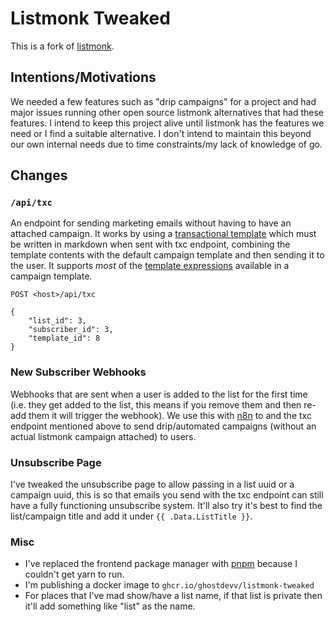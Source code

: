 # Listmonk Tweaked

This is a fork of [listmonk](https://github.com/knadh/listmonk).

## Intentions/Motivations

We needed a few features such as "drip campaigns" for a project and had major issues running other open source listmonk alternatives that had these features. I intend to keep this project alive until listmonk has the features we need or I find a suitable alternative. I don't intend to maintain this beyond our own internal needs due to time constraints/my lack of knowledge of go.

## Changes

### `/api/txc`

An endpoint for sending marketing emails without having to have an attached campaign. It works by using a [transactional template](https://listmonk.app/docs/templating/#transactional-templates) which must be written in markdown when sent with txc endpoint, combining the template contents with the default campaign template and then sending it to the user. It supports *most* of the [template expressions](https://listmonk.app/docs/templating/#template-expressions) available in a campaign template.

```
POST <host>/api/txc

{
    "list_id": 3,
    "subscriber_id": 3,
    "template_id": 8
}
```

### New Subscriber Webhooks

Webhooks that are sent when a user is added to the list for the first time (i.e. they get added to the list, this means if you remove them and then re-add them it will trigger the webhook). We use this with [n8n](https://n8n.io/) to and the txc endpoint mentioned above to send drip/automated campaigns (without an actual listmonk campaign attached) to users.

### Unsubscribe Page

I've tweaked the unsubscribe page to allow passing in a list uuid or a campaign uuid, this is so that emails you send with the txc endpoint can still have a fully functioning unsubscribe system. It'll also try it's best to find the list/campaign title and add it under `{{ .Data.ListTitle }}`.

### Misc

- I've replaced the frontend package manager with [pnpm](https://pnpm.io/) because I couldn't get yarn to run.
- I'm publishing a docker image to `ghcr.io/ghostdevv/listmonk-tweaked`
- For places that I've mad show/have a list name, if that list is private then it'll add something like "list" as the name.
